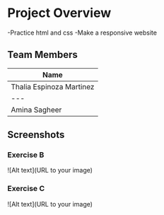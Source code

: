 # Project Overview
-Practice html and css 
-Make a responsive website 

## Team Members
|         Name           |
|---|
|Thalia Espinoza Martinez|
|---|
|      Amina Sagheer     |



## Screenshots

### Exercise B
![Alt text](URL to your image)

### Exercise C
![Alt text](URL to your image)